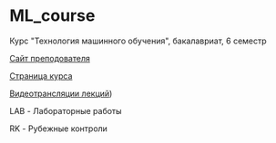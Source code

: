 # ML_course
Курс "Технология машинного обучения", бакалавриат, 6 семестр

[Сайт преподователя](https://ugapanyuk.github.io/) 

[Страница курса](https://github.com/ugapanyuk/ml_course_2022/wiki/COURSE_TMO)

[Видеотрансляции лекций](https://youtube.com/playlist?list=PL9vFTJYocFHomDo2q7Cdl6KfsheYJQUdh))

LAB - Лабораторные работы 

RK - Рубежные контроли
